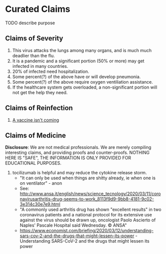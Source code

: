 # Curated Claims

TODO describe purpose

## Claims of Severity

1. This virus attacks the lungs among many organs, and is much much deadlier than the flu.
1. It is a pandemic and a significant portion (50% or more) may get infected in many countries.
1. 20% of infected need hospitalization.
1. Some percent(?) of the above have or will develop pneumonia.
1. Some percent(?) of the above require oxygen ventiliation assistance.
1. If the healthcare system gets overloaded, a non-significant portion will not get the help they need.

## Claims of Reinfection

1. [A vaccine isn't coming](claims/reinfection/README.md)

## Claims of Medicine

**Disclosure**: We are not medical professionals. We are merely compiling interesting claims, and providing proofs and counter-proofs. NOTHING HERE IS "SAFE", THE INFORMATION IS ONLY PROVIDED FOR EDUCATIONAL PURPOSES.

1. tocilizumab is helpful and may reduce the cytokine release storm.
   * "It can only be used when things are shitty already, ie when one is on ventilator" - anon
   * See: http://www.ansa.it/english/news/science_tecnology/2020/03/11/coronavirusarthritis-drug-seems-to-work_8113f9d9-9bb8-4181-9c02-3e314c30e7e9.html
   * "A commonly used arthritis drug has shown "excellent results" in two coronavirus patients and a national protocol for its extensive use against the virus should be drawn up, oncologist Paolo Ascierto of Naples' Pascale Hospital said Wednesday. © ANSA"
   * https://www.economist.com/briefing/2020/03/12/understanding-sars-cov-2-and-the-drugs-that-might-lessen-its-power - Understanding SARS-CoV-2 and the drugs that might lessen its power
